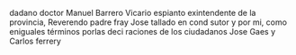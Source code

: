 dadano doctor Manuel Barrero Vicario espianto
exintendente de la provincia, Reverendo padre fray Jose tallado en
cond
sutor y por mi, como eniguales términos porlas deci
raciones de los ciudadanos Jose Gaes y Carlos ferrery